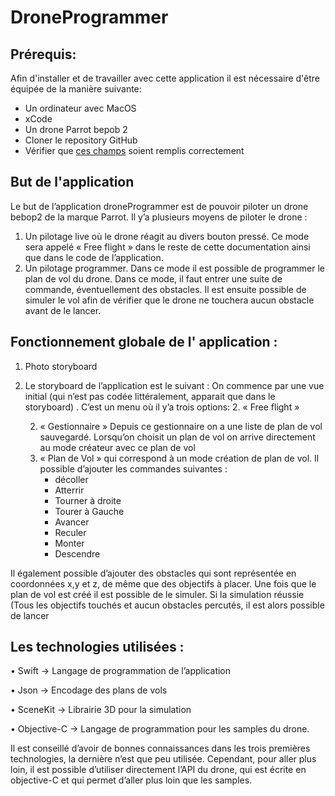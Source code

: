# DroneProgrammer
## Prérequis:
Afin d'installer et de travailler avec cette application il est nécessaire d'être équipée de la manière suivante:

- Un ordinateur avec MacOS
- xCode
- Un drone Parrot bepob 2
- Cloner le repository GitHub
- Vérifier que  [ces champs](https://developer.parrot.com/docs/SDK3/#iosd) soient remplis correctement

## But de l'application
Le but de l’application droneProgrammer est de pouvoir piloter un drone bebop2 de la marque Parrot.
Il y’a plusieurs moyens de piloter le drone :
1.  Un pilotage live où le drone réagit au divers bouton pressé. Ce mode sera appelé « Free flight » dans le reste de cette documentation ainsi que dans le code de l’application.
1. Un pilotage programmer. Dans ce mode il est possible de programmer le plan de vol du drone. Dans ce mode, il faut entrer une suite de commande, éventuellement des obstacles. Il est ensuite possible de simuler le vol afin de vérifier que le drone ne touchera aucun obstacle avant de le lancer.

## Fonctionnement globale de l' application :
1. Photo storyboard

1. Le storyboard de l’application est le suivant : On commence par une vue initial (qui n’est pas codée littéralement, apparait que dans le storyboard) . C’est un menu où il y’a trois options:
	2. « Free flight »
	
	2. « Gestionnaire » Depuis ce gestionnaire on a une liste de plan de vol sauvegardé. Lorsqu’on choisit un plan de vol on arrive directement au mode créateur avec ce plan de vol
	2.	« Plan de Vol » qui correspond à un mode création de plan de vol. Il possible d’ajouter les commandes suivantes :
		-	décoller
		-	Atterrir
		-	Tourner à droite
		-	Tourer à Gauche
		-	Avancer
		-	Reculer
		-	Monter
		-	Descendre
    
Il également possible d’ajouter des obstacles qui sont représentée en coordonnées x,y et z, de même que des objectifs à placer. Une fois que le plan de vol est créé il est possible de le simuler. Si la simulation réussie (Tous les objectifs touchés et aucun obstacles percutés, il est alors possible de lancer 

## Les technologies utilisées :
•	Swift -> Langage de programmation de l’application

•	Json -> Encodage des plans de vols

•	SceneKit -> Librairie 3D pour la simulation

•	Objective-C -> Langage de programmation pour les samples du drone.

Il est conseillé d’avoir de bonnes connaissances dans les trois premières technologies, la dernière n’est que peu utilisée. Cependant, pour aller plus loin, il est possible d’utiliser directement l’API du drone, qui est écrite en objective-C et qui permet d’aller plus loin que les samples.

